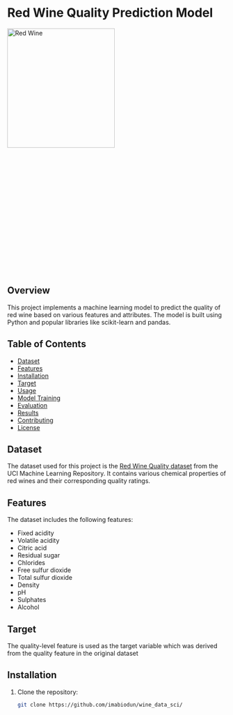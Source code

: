 # Red Wine Quality Prediction Model
<div style="width: 100%; height: 40em; overflow: hidden">
<img src='https://encrypted-tbn0.gstatic.com/images?q=tbn:ANd9GcTW3F47TsNHP3FOlTuoggo5DXSHWSg36F5HDw&usqp=CAU' alt='Red Wine' width=70% height= auto >
</img>
</div>

## Overview

This project implements a machine learning model to predict the quality of red wine based on various features and attributes. The model is built using Python and popular libraries like scikit-learn and pandas.

## Table of Contents

- [Dataset](#dataset)
- [Features](#features)
- [Installation](#installation)
- [Target](#Target)
- [Usage](#usage)
- [Model Training](#model-training)
- [Evaluation](#evaluation)
- [Results](#results)
- [Contributing](#contributing)
- [License](#license)


## Dataset
The dataset used for this project is the [Red Wine Quality dataset](https://archive.ics.uci.edu/ml/datasets/wine+quality) from the UCI Machine Learning Repository. It contains various chemical properties of red wines and their corresponding quality ratings.

## Features

The dataset includes the following features:

- Fixed acidity
- Volatile acidity
- Citric acid
- Residual sugar
- Chlorides
- Free sulfur dioxide
- Total sulfur dioxide
- Density
- pH
- Sulphates
- Alcohol

## Target

The quality-level feature is used as the target variable which was derived from the quality feature in the original dataset

## Installation

1. Clone the repository:

   ```bash
   git clone https://github.com/imabiodun/wine_data_sci/
